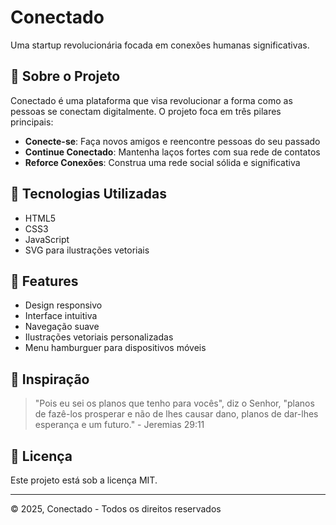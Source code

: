 # Conectado

Uma startup revolucionária focada em conexões humanas significativas.

## 📱 Sobre o Projeto

Conectado é uma plataforma que visa revolucionar a forma como as pessoas se conectam digitalmente. O projeto foca em três pilares principais:

- **Conecte-se**: Faça novos amigos e reencontre pessoas do seu passado
- **Continue Conectado**: Mantenha laços fortes com sua rede de contatos
- **Reforce Conexões**: Construa uma rede social sólida e significativa

## 🚀 Tecnologias Utilizadas

- HTML5
- CSS3
- JavaScript
- SVG para ilustrações vetoriais

## 🎨 Features

- Design responsivo
- Interface intuitiva
- Navegação suave
- Ilustrações vetoriais personalizadas
- Menu hamburguer para dispositivos móveis

## 🌟 Inspiração

> "Pois eu sei os planos que tenho para vocês", diz o Senhor, "planos de fazê-los prosperar e não de lhes causar dano, planos de dar-lhes esperança e um futuro." - Jeremias 29:11

## 📄 Licença

Este projeto está sob a licença MIT.

---
© 2025, Conectado - Todos os direitos reservados
